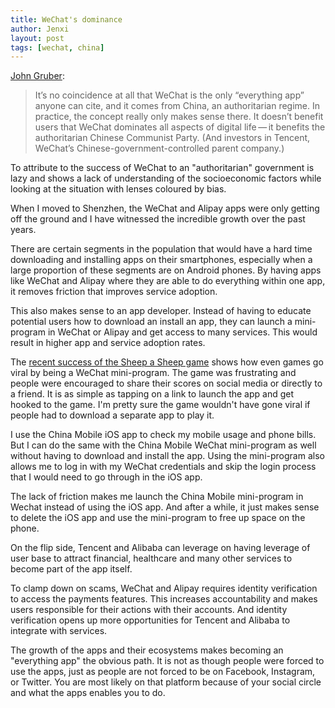```yaml
---
title: WeChat's dominance
author: Jenxi
layout: post
tags: [wechat, china]
---
```

[John Gruber](https://daringfireball.net/2022/10/everything):

> It’s no coincidence at all that WeChat is the only “everything app” anyone can cite, and it comes from China, an authoritarian regime. In practice, the concept really only makes sense there. It doesn’t benefit users that WeChat dominates all aspects of digital life — it benefits the authoritarian Chinese Communist Party. (And investors in Tencent, WeChat’s Chinese-government-controlled parent company.)

To attribute to the success of WeChat to an "authoritarian" government is lazy and shows a lack of understanding of the socioeconomic factors while looking at the situation with lenses coloured by bias.

When I moved to Shenzhen, the WeChat and Alipay apps were only getting off the ground and I have witnessed the incredible growth over the past years.

There are certain segments in the population that would have a hard time downloading and installing apps on their smartphones, especially when a large proportion of these segments are on Android phones. By having apps like WeChat and Alipay where they are able to do everything within one app, it removes friction that improves service adoption.

This also makes sense to an app developer. Instead of having to educate potential users how to download an install an app, they can launch a mini-program in WeChat or Alipay and get access to many services. This would result in higher app and service adoption rates.

The [recent success of the Sheep a Sheep game](https://thechinaproject.com/2022/09/16/sheep-a-sheep-is-the-new-viral-game-that-wechat-is-going-bonkers-over/) shows how even games go viral by being a WeChat mini-program. The game was frustrating and people were encouraged to share their scores on social media or directly to a friend. It is as simple as tapping on a link to launch the app and get hooked to the game. I'm pretty sure the game wouldn't have gone viral if people had to download a separate app to play it.

I use the China Mobile iOS app to check my mobile usage and phone bills. But I can do the same with the China Mobile WeChat mini-program as well without having to download and install the app. Using the mini-program also allows me to log in with my WeChat credentials and skip the login process that I would need to go through in the iOS app. 

The lack of friction makes me launch the China Mobile mini-program in Wechat instead of using the iOS app. And after a while, it just makes sense to delete the iOS app and use the mini-program to free up space on the phone.

On the flip side, Tencent and Alibaba can leverage on having leverage of user base to attract financial, healthcare and many other services to become part of the app itself.

To clamp down on scams, WeChat and Alipay requires identity verification to access the payments features. This increases accountability and makes users responsible for their actions with their accounts. And identity verification opens up more opportunities for Tencent and Alibaba to integrate with services.

The growth of the apps and their ecosystems makes becoming an "everything app" the obvious path. It is not as though people were forced to use the apps, just as people are not forced to be on Facebook, Instagram, or Twitter. You are most likely on that platform because of your social circle and what the apps enables you to do.